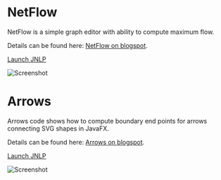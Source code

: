 # NetFlow
NetFlow is a simple graph editor with ability to compute maximum flow.

Details can be found here: [NetFlow on blogspot](http://rrusin.blogspot.com/2011/03/implementing-graph-editor-in-javafx.html "NetFlow on blogspot").

[Launch JNLP](http://sites.google.com/site/rrusin999/syntax/netflow.jnlp "Launch NetFlow")

![Screenshot](http://sites.google.com/site/rrusin999/syntax/netflow.png "Screenshot")

# Arrows
Arrows code shows how to compute boundary end points for arrows connecting SVG shapes in JavaFX.

Details can be found here: [Arrows on blogspot](http://rrusin.blogspot.com/2011/03/drawing-arrows-in-javafx.html "Arrows on blogspot").

[Launch JNLP](http://sites.google.com/site/rrusin999/syntax/arrows.jnlp "Launch Arrows")

![Screenshot](http://sites.google.com/site/rrusin999/syntax/arrows.png "Screenshot")
